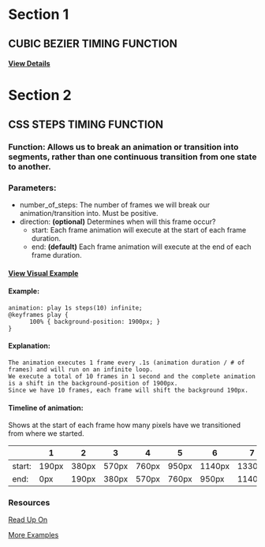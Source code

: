 # Section 1

## CUBIC BEZIER TIMING FUNCTION

#### [View Details][1.1]

[1.1]: https://cubic-bezier.com/#0,.3,1,.7 "Cubic Bezier Resource"

# Section 2

## CSS STEPS TIMING FUNCTION
### Function: Allows us to break an animation or transition into segments, rather than one continuous transition from one state to another. 
### Parameters: 
  + number_of_steps: The number of frames we will break our animation/transition into. Must be positive.
  + direction: **(optional)** Determines when will this frame occur?
    + start: Each frame animation will execute at the start of each frame duration.
    + end: **(default)** Each frame animation will execute at the end of each frame duration.

#### [View Visual Example][2.1]

#### Example: 
    animation: play 1s steps(10) infinite;
    @keyframes play {
	      100% { background-position: 1900px; }
    }
    
#### Explanation:
    The animation executes 1 frame every .1s (animation duration / # of frames) and will run on an infinite loop.
    We execute a total of 10 frames in 1 second and the complete animation is a shift in the background-position of 1900px.
    Since we have 10 frames, each frame will shift the background 190px.
    
#### Timeline of animation: 
Shows at the start of each frame how many pixels have we transitioned from where we started.
    
|        | 1      | 2      | 3      | 4      | 5      | 6      | 7      | 8      | 9      | 10     |
| ------ | ------ | ------ | ------ | ------ | ------ | ------ | ------ | ------ | ------ | ------ |
| start: | 190px  | 380px  | 570px  | 760px  | 950px  | 1140px | 1330px | 1520px | 1710px | 1900px |
| end:   | 0px    | 190px  | 380px  | 570px  | 760px  | 950px  | 1140px | 1330px | 1520px | 1710px |

### Resources 

[Read Up On][2.2]

[More Examples][2.3]

[2.1]: https://codepen.io/Guilh/pen/yldGp "Visual Example"
[2.2]: https://designmodo.com/steps-css-animations/ "Resource #1"
[2.3]: https://designmodo.com/demo/stepscss/progress.html "Resource #1 Examples"
